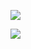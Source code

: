 <!--
**arifbudiman/arifbudiman** is a ✨ _special_ ✨ repository because its `README.md` (this file) appears on your GitHub profile.

Here are some ideas to get you started:

- 🔭 I’m currently working on ...
- 🌱 I’m currently learning ...
- 👯 I’m looking to collaborate on ...
- 🤔 I’m looking for help with ...
- 💬 Ask me about ...
- 📫 How to reach me: ...
- 😄 Pronouns: ...
- ⚡ Fun fact: ...
-->
![](https://badges.lastfm.workers.dev/last-played?user=arifbudiman)

<img src="https://github-readme-stats.vercel.app/api?username=arifbudiman&show_icons=true&theme=onedark" />
